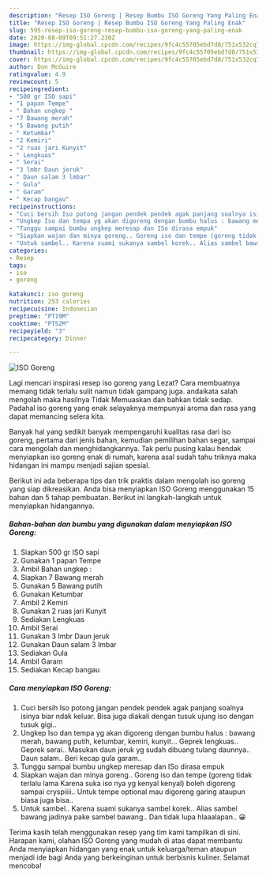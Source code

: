 ```yaml
---
description: "Resep ISO Goreng | Resep Bumbu ISO Goreng Yang Paling Enak"
title: "Resep ISO Goreng | Resep Bumbu ISO Goreng Yang Paling Enak"
slug: 595-resep-iso-goreng-resep-bumbu-iso-goreng-yang-paling-enak
date: 2020-08-09T09:51:27.230Z
image: https://img-global.cpcdn.com/recipes/9fc4c55705ebd7d8/751x532cq70/iso-goreng-foto-resep-utama.jpg
thumbnail: https://img-global.cpcdn.com/recipes/9fc4c55705ebd7d8/751x532cq70/iso-goreng-foto-resep-utama.jpg
cover: https://img-global.cpcdn.com/recipes/9fc4c55705ebd7d8/751x532cq70/iso-goreng-foto-resep-utama.jpg
author: Don McGuire
ratingvalue: 4.9
reviewcount: 5
recipeingredient:
- "500 gr ISO sapi"
- "1 papan Tempe"
- " Bahan ungkep "
- "7 Bawang merah"
- "5 Bawang putih"
- " Ketumbar"
- "2 Kemiri"
- "2 ruas jari Kunyit"
- " Lengkuas"
- " Serai"
- "3 lmbr Daun jeruk"
- " Daun salam 3 lmbar"
- " Gula"
- " Garam"
- " Kecap bangau"
recipeinstructions:
- "Cuci bersih Iso potong jangan pendek pendek agak panjang soalnya isinya biar ndak keluar. Bisa juga diakali dengan tusuk ujung iso dengan tusuk gigi.."
- "Ungkep Iso dan tempa yg akan digoreng dengan bumbu halus : bawang merah, bawang putih, ketumbar, kemiri, kunyit... Geprek lengkuas.. Geprek serai.. Masukan daun jeruk yg sudah dibuang tulang daunnya.. Daun salam.. Beri kecap gula garam.."
- "Tunggu sampai bumbu ungkep meresap dan ISo dirasa empuk"
- "Siapkan wajan dan minya goreng.. Goreng iso dan tempe (goreng tidak terlalu lama Karena suka iso nya yg kenyal kenyal) boleh digoreng sampai cryspiiii.. Untuk tempe optional mau digoreng garing ataupun biasa juga bisa.."
- "Untuk sambel.. Karena suami sukanya sambel korek.. Alias sambel bawang jadinya pake sambel bawang.. Dan tidak lupa hlaaalapan.. 😀"
categories:
- Resep
tags:
- iso
- goreng

katakunci: iso goreng 
nutrition: 253 calories
recipecuisine: Indonesian
preptime: "PT19M"
cooktime: "PT52M"
recipeyield: "3"
recipecategory: Dinner

---
```



![ISO Goreng](https://img-global.cpcdn.com/recipes/9fc4c55705ebd7d8/751x532cq70/iso-goreng-foto-resep-utama.jpg)

Lagi mencari inspirasi resep iso goreng yang Lezat? Cara membuatnya memang tidak terlalu sulit namun tidak gampang juga. andaikata salah mengolah maka hasilnya Tidak Memuaskan dan bahkan tidak sedap. Padahal iso goreng yang enak selayaknya mempunyai aroma dan rasa yang dapat memancing selera kita.

Banyak hal yang sedikit banyak mempengaruhi kualitas rasa dari iso goreng, pertama dari jenis bahan, kemudian pemilihan bahan segar, sampai cara mengolah dan menghidangkannya. Tak perlu pusing kalau hendak menyiapkan iso goreng enak di rumah, karena asal sudah tahu triknya maka hidangan ini mampu menjadi sajian spesial.




Berikut ini ada beberapa tips dan trik praktis dalam mengolah iso goreng yang siap dikreasikan. Anda bisa menyiapkan ISO Goreng menggunakan 15 bahan dan 5 tahap pembuatan. Berikut ini langkah-langkah untuk menyiapkan hidangannya.

<!--inarticleads1-->

##### Bahan-bahan dan bumbu yang digunakan dalam menyiapkan ISO Goreng:

1. Siapkan 500 gr ISO sapi
1. Gunakan 1 papan Tempe
1. Ambil  Bahan ungkep :
1. Siapkan 7 Bawang merah
1. Gunakan 5 Bawang putih
1. Gunakan  Ketumbar
1. Ambil 2 Kemiri
1. Gunakan 2 ruas jari Kunyit
1. Sediakan  Lengkuas
1. Ambil  Serai
1. Gunakan 3 lmbr Daun jeruk
1. Gunakan  Daun salam 3 lmbar
1. Sediakan  Gula
1. Ambil  Garam
1. Sediakan  Kecap bangau




<!--inarticleads2-->

##### Cara menyiapkan ISO Goreng:

1. Cuci bersih Iso potong jangan pendek pendek agak panjang soalnya isinya biar ndak keluar. Bisa juga diakali dengan tusuk ujung iso dengan tusuk gigi..
1. Ungkep Iso dan tempa yg akan digoreng dengan bumbu halus : bawang merah, bawang putih, ketumbar, kemiri, kunyit... Geprek lengkuas.. Geprek serai.. Masukan daun jeruk yg sudah dibuang tulang daunnya.. Daun salam.. Beri kecap gula garam..
1. Tunggu sampai bumbu ungkep meresap dan ISo dirasa empuk
1. Siapkan wajan dan minya goreng.. Goreng iso dan tempe (goreng tidak terlalu lama Karena suka iso nya yg kenyal kenyal) boleh digoreng sampai cryspiiii.. Untuk tempe optional mau digoreng garing ataupun biasa juga bisa..
1. Untuk sambel.. Karena suami sukanya sambel korek.. Alias sambel bawang jadinya pake sambel bawang.. Dan tidak lupa hlaaalapan.. 😀




Terima kasih telah menggunakan resep yang tim kami tampilkan di sini. Harapan kami, olahan ISO Goreng yang mudah di atas dapat membantu Anda menyiapkan hidangan yang enak untuk keluarga/teman ataupun menjadi ide bagi Anda yang berkeinginan untuk berbisnis kuliner. Selamat mencoba!
